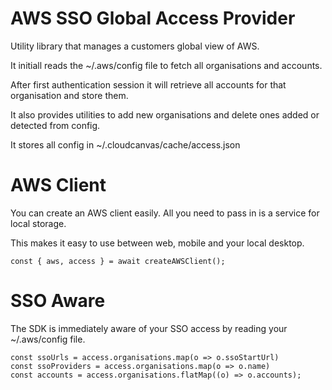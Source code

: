 # AWS SSO Global Access Provider

Utility library that manages a customers global view of AWS.

It initiall reads the ~/.aws/config file to fetch all organisations and accounts.

After first authentication session it will retrieve all accounts for that organisation and store them.

It also provides utilities to add new organisations and delete ones added or detected from config.

It stores all config in ~/.cloudcanvas/cache/access.json

# AWS Client

You can create an AWS client easily. All you need to pass in is a service for local storage.

This makes it easy to use between web, mobile and your local desktop.

```
const { aws, access } = await createAWSClient();
```

# SSO Aware

The SDK is immediately aware of your SSO access by reading your ~/.aws/config file.

```
const ssoUrls = access.organisations.map(o => o.ssoStartUrl)
const ssoProviders = access.organisations.map(o => o.name)
const accounts = access.organisations.flatMap((o) => o.accounts);
```
